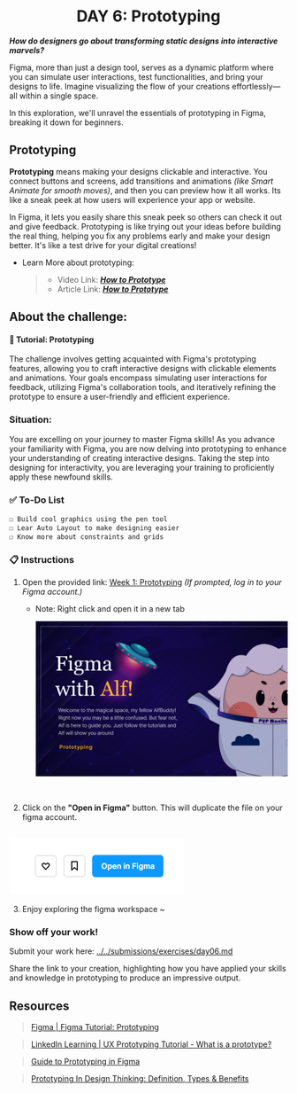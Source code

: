 **<h1 align="center"> DAY 6: Prototyping </h1>**
**_How do designers go about transforming static designs into interactive marvels?_**

Figma, more than just a design tool, serves as a dynamic platform where you can simulate user interactions, test functionalities, and bring your designs to life. Imagine visualizing the flow of your creations effortlessly—all within a single space.

In this exploration, we'll unravel the essentials of prototyping in Figma, breaking it down for beginners.

## Prototyping

**Prototyping** means making your designs clickable and interactive. You connect buttons and screens, add transitions and animations _(like Smart Animate for smooth moves)_, and then you can preview how it all works. Its like a sneak peek at how users will experience your app or website.

In Figma, it lets you easily share this sneak peek so others can check it out and give feedback. Prototyping is like trying out your ideas before building the real thing, helping you fix any problems early and make your design better. It's like a test drive for your digital creations!

-   Learn More about prototyping:
    > -   Video Link: [**_How to Prototype_**](https://www.youtube.com/watch?v=-sAAa-CCOcg)
    > -   Article Link: [**_How to Prototype_**](https://help.figma.com/hc/en-us/articles/360040314193-Guide-to-prototyping-in-Figma)

## About the challenge:

#### **🎨 Tutorial: Prototyping**

The challenge involves getting acquainted with Figma's prototyping features, allowing you to craft interactive designs with clickable elements and animations. Your goals encompass simulating user interactions for feedback, utilizing Figma's collaboration tools, and iteratively refining the prototype to ensure a user-friendly and efficient experience.

**<h3>Situation:</h3>**
You are excelling on your journey to master Figma skills! As you advance your familiarity with Figma, you are now delving into prototyping to enhance your understanding of creating interactive designs. Taking the step into designing for interactivity, you are leveraging your training to proficiently apply these newfound skills.

### ✅ To-Do List

    ☐ Build cool graphics using the pen tool
    ☐ Lear Auto Layout to make designing easier
    ☐ Know more about constraints and grids

### 📋 Instructions

1. Open the provided link: [Week 1: Prototyping](https://www.figma.com/community/file/1307236443396435220/awscc-figma-workshop-prototype) _(If prompted, log in to your Figma account.)_

    - Note: Right click and open it in a new tab
      <p>
      <a href="https://www.figma.com/community/file/1307236443396435220/awscc-figma-workshop-prototype" target="\_blank"><img src="../../assets/thumbnails/Day6.png" width="500" alt="Image Cover"/></a>
      </p>
      <br/>

2. Click on the **"Open in Figma"** button. This will duplicate the file on your figma account.<br/><br/>
<img src="../../assets/tutorials/open-in-figma.png" alt="Instruction"/>
<br/>

3. Enjoy exploring the figma workspace ~

**<h3>Show off your work!</h3>**

Submit your work here: <a href="../../submissions/exercises/day06.md" target="_blank">../../submissions/exercises/day06.md</a>

Share the link to your creation, highlighting how you have applied your skills and knowledge in prototyping to produce an impressive output.

## Resources

> <a href="https://www.youtube.com/watch?v=-sAAa-CCOcg" target="_blank">Figma | Figma Tutorial: Prototyping</a>

> <a href="https://www.youtube.com/watch?v=zFBa7URT654" target="_blank">LinkedIn Learning | UX Prototyping Tutorial - What is a prototype?</a>

> <a href="https://help.figma.com/hc/en-us/articles/360040314193-Guide-to-prototyping-in-Figma" target="_blank">Guide to Prototyping in Figma</a>

> <a href="https://www.simplilearn.com/prototyping-in-design-thinking-article#:~:text=Thus%2C%20prototyping%20allows%20designers%20to,too%20many%20resources%20get%20used" target="_blank">Prototyping In Design Thinking: Definition, Types & Benefits</a>
